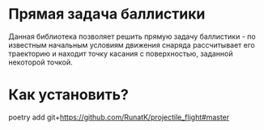 # Прямая задача баллистики

Данная библиотека позволяет решить прямую задачу баллистики - по известным начальным условиям движения снаряда рассчитывает его траекторию и находит точку касания с поверхностью, заданной некоторой точкой.

# Как установить?

poetry add git+https://github.com/RunatK/projectile_flight#master